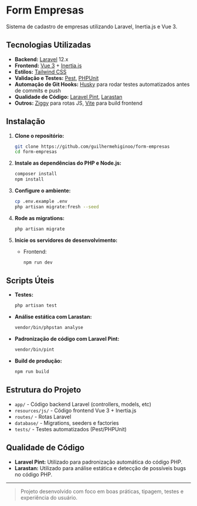 # Form Empresas

Sistema de cadastro de empresas utilizando Laravel, Inertia.js e Vue 3.

## Tecnologias Utilizadas

- **Backend:** [Laravel](https://laravel.com/) 12.x
- **Frontend:** [Vue 3](https://vuejs.org/) + [Inertia.js](https://inertiajs.com/)
- **Estilos:** [Tailwind CSS](https://tailwindcss.com/)
- **Validação e Testes:** [Pest](https://pestphp.com/), [PHPUnit](https://phpunit.de/)
- **Automação de Git Hooks:** [Husky](https://typicode.github.io/husky/) para rodar testes automatizados antes de commits e push
- **Qualidade de Código:** [Laravel Pint](https://laravel.com/docs/12.x/pint), [Larastan](https://github.com/larastan/larastan)
- **Outros:** [Ziggy](https://github.com/tighten/ziggy) para rotas JS, [Vite](https://vitejs.dev/) para build frontend

## Instalação

1. **Clone o repositório:**
   ```sh
   git clone https://github.com/guilhermehiginoo/form-empresas
   cd form-empresas
   ```

2. **Instale as dependências do PHP e Node.js:**
   ```sh
   composer install
   npm install
   ```

3. **Configure o ambiente:**
   ```sh
   cp .env.example .env
   php artisan migrate:fresh --seed
   ```

4. **Rode as migrations:**
   ```sh
   php artisan migrate
   ```

5. **Inicie os servidores de desenvolvimento:**
   - Frontend:
     ```sh
     npm run dev
     ```

## Scripts Úteis

- **Testes:**
  ```sh
  php artisan test
  ```

- **Análise estática com Larastan:**
  ```sh
  vendor/bin/phpstan analyse
  ```

- **Padronização de código com Laravel Pint:**
  ```sh
  vendor/bin/pint
  ```

- **Build de produção:**
  ```sh
  npm run build
  ```

## Estrutura do Projeto

- `app/` - Código backend Laravel (controllers, models, etc)
- `resources/js/` - Código frontend Vue 3 + Inertia.js
- `routes/` - Rotas Laravel
- `database/` - Migrations, seeders e factories
- `tests/` - Testes automatizados (Pest/PHPUnit)

## Qualidade de Código

- **Laravel Pint:** Utilizado para padronização automática do código PHP.
- **Larastan:** Utilizado para análise estática e detecção de possíveis bugs no código PHP.

---

> Projeto desenvolvido com foco em boas práticas, tipagem, testes e experiência do usuário.
